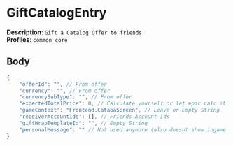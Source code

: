 # GiftCatalogEntry

**Description**: `Gift a Catalog Offer to friends` \
**Profiles**: `common_core`

## Body

```js
{
    "offerId": "", // From offer
    "currency": "", // From offer
    "currencySubType": "", // From offer
    "expectedTotalPrice": 0, // Calculate yourself or let epic calc it (using their endpoint)
    "gameContext": "Frontend.CatabaScreen", // Leave or Empty String
    "receiverAccountIds": [], // Friends Account Ids
    "giftWrapTemplateId": "", // Empty String 
    "personalMessage": "" // Not used anymore (also doesnt show ingame anymore since v23.00)
}
```
